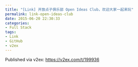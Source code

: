 ```yaml
---
title: "[Link] 开放点子俱乐部 Open Ideas Club，欢迎大家一起来玩"
permalink: link-open-ideas-club
date: 2015-06-20 22:30:33
categories:
- Full Stack
tags:
- Link
- GitHub
- v2ex
---
```


Published via v2ex: https://v2ex.com/t/199936
